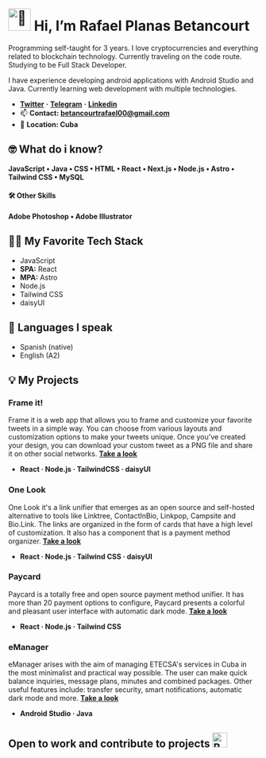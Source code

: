 # <img src="https://raw.githubusercontent.com/Tarikul-Islam-Anik/Animated-Fluent-Emojis/master/Emojis/Hand%20gestures/Waving%20Hand%20Light%20Skin%20Tone.png" alt="👋" width="45" height="45" /> Hi, I’m Rafael Planas Betancourt 
Programming self-taught for 3 years. I love cryptocurrencies and everything related to blockchain technology. Currently traveling on the code route. Studying to be Full Stack Developer. 

I have experience developing android applications with Android Studio and Java. Currently learning web development with multiple technologies.  
- [**Twitter**](https://twitter.com/RafaelAndresPB) **·** [**Telegram**](https://t.me/mybes00) **·** [**Linkedin**](https://www.linkedin.com/in/rafael-planas-betancourt-380547269)
- 📫 **Contact: betancourtrafael00@gmail.com**
- 📍 **Location: Cuba**
## 🤓 What do i know?
**JavaScript • Java • CSS • HTML • React • Next.js • Node.js • Astro • Tailwind CSS • MySQL**
#### 🛠 Other Skills
**Adobe Photoshop • Adobe Illustrator**
## 👨‍💻 My Favorite Tech Stack
- JavaScript 
- **SPA:** React
- **MPA:** Astro
- Node.js
- Tailwind CSS
- daisyUI
## 💬 Languages I speak
- Spanish (native)
- English (A2)
## 💡 My Projects
### Frame it!
Frame it is a web app that allows you to frame and customize your favorite tweets in a simple way. You can choose from various layouts and customization options to make your tweets unique. Once you've created your design, you can download your custom tweet as a PNG file and share it on other social networks. [**Take a look**](https://github.com/mybess00/frame-it)
- **React · Node.js · TailwindCSS · daisyUI**

### One Look
One Look it's a link unifier that emerges as an open source and self-hosted alternative to tools like Linktree, ContactInBio, Linkpop, Campsite and Bio.Link. The links are organized in the form of cards that have a high level of customization. It also has a component that is a payment method organizer.  [**Take a look**](https://github.com/mybess00/one-look)
- **React · Node.js · Tailwind CSS · daisyUI**

### Paycard
Paycard is a totally free and open source payment method unifier. It has more than 20 payment options to configure, Paycard presents a colorful and pleasant user interface with automatic dark mode. [**Take a look**](https://github.com/mybess00/paycard)
- **React · Node.js · Tailwind CSS**

### eManager
eManager arises with the aim of managing ETECSA's services in Cuba in the most minimalist and practical way possible. The user can make quick balance inquiries, message plans, minutes and combined packages. Other useful features include: transfer security, smart notifications, automatic dark mode and more. [**Take a look**](https://emanager-web.vercel.app/)
- **Android Studio · Java**

## Open to work and contribute to projects <img src="https://raw.githubusercontent.com/Tarikul-Islam-Anik/Animated-Fluent-Emojis/master/Emojis/Smilies/Beating%20Heart.png" alt="Beating Heart" width="30" height="30" />
